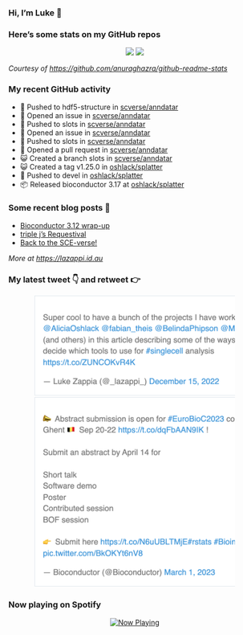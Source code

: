 
<!-- README.md is generated from README.Rmd. Please edit that file -->

### Hi, I’m Luke 👋

<!--
**lazappi/lazappi** is a ✨ _special_ ✨ repository because its `README.md` (this file) appears on your GitHub profile.

Here are some ideas to get you started:

- 🔭 I’m currently working on ...
- 🌱 I’m currently learning ...
- 👯 I’m looking to collaborate on ...
- 🤔 I’m looking for help with ...
- 💬 Ask me about ...
- 📫 How to reach me: ...
- 😄 Pronouns: ...
- ⚡ Fun fact: ...
-->

### Here’s some stats on my GitHub repos

<p align="center">

<img src="https://github-readme-stats.vercel.app/api?username=lazappi&count_private=true&show_icons=true&theme=buefy&hide_title=True">
<img src="https://github-readme-stats.vercel.app/api/top-langs/?username=lazappi&hide=html&theme=buefy&layout=compact">

</p>

*Courtesy of <https://github.com/anuraghazra/github-readme-stats>*

### My recent GitHub activity

  - 📨 Pushed to hdf5-structure in
    [scverse/anndatar](https://github.com/scverse/anndatar)
  - 🤔 Opened an issue in
    [scverse/anndatar](https://github.com/scverse/anndatar)
  - 📨 Pushed to slots in
    [scverse/anndatar](https://github.com/scverse/anndatar)
  - 🤔 Opened an issue in
    [scverse/anndatar](https://github.com/scverse/anndatar)
  - 📨 Pushed to slots in
    [scverse/anndatar](https://github.com/scverse/anndatar)
  - 🤔 Opened a pull request in
    [scverse/anndatar](https://github.com/scverse/anndatar)
  - 😺 Created a branch slots in
    [scverse/anndatar](https://github.com/scverse/anndatar)
  - 😺 Created a tag v1.25.0 in
    [oshlack/splatter](https://github.com/oshlack/splatter)
  - 📨 Pushed to devel in
    [oshlack/splatter](https://github.com/oshlack/splatter)
  - 📦 Released bioconductor 3.17 at
    [oshlack/splatter](https://github.com/oshlack/splatter)

### Some recent blog posts 📝

  - [Bioconductor 3.12
    wrap-up](https://lazappi.id.au/posts/2020-10-30-bioconductor-3-12-wrap-up/index.html)
  - [triple j’s
    Requestival](https://lazappi.id.au/posts/2020-07-11-requestival/index.html)
  - [Back to the
    SCE-verse\!](https://lazappi.id.au/posts/2020-05-12-back-to-the-sce-verse/index.html)

*More at <https://lazappi.id.au>*

### My latest tweet 👇 and retweet 👉


<p align="center">

<a href="https://twitter.com/_lazappi_/status/1603304759095607298">
<img src="https://github.com/lazappi/lazappi/raw/master/README_files/figure-gfm/tweets-1.png" width="400">
</a> <a href="https://twitter.com/_lazappi_/status/1631223906622226435">
<img src="https://github.com/lazappi/lazappi/raw/master/README_files/figure-gfm/tweets-2.png" width="400">
</a>

</p>

### Now playing on Spotify

<p align="center">

<a href="https://now-playing-profile.lazappi.vercel.app/now-playing?open">
<img src="https://now-playing-profile.lazappi.vercel.app/now-playing" width="256" height="64" alt="Now Playing">
</a>

</p>
